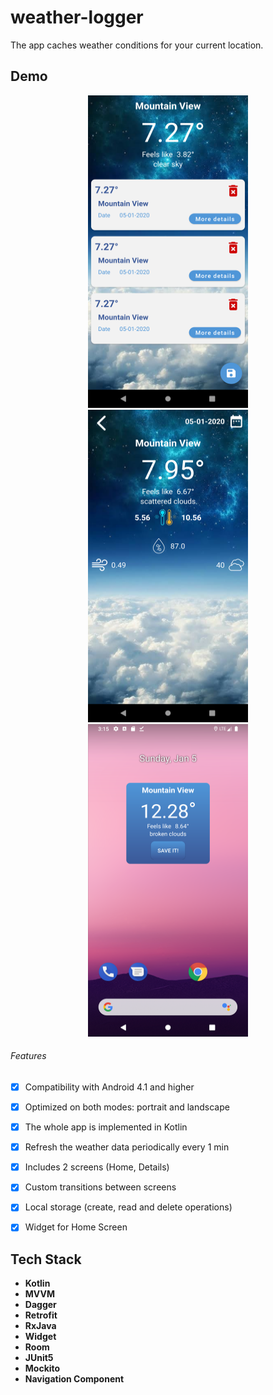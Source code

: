 # weather-logger
The app caches weather conditions for your current location.


## Demo

<p align="center">
  <img src="screenshot1.png" width="256" height="500">
  <img src="screenshot2.png" width="256" height="500">
  <img src="screenshot3.png" width="256" height="500">
</p>

###### Features
- [x] Compatibility with Android 4.1 and higher
- [x] Optimized on both modes: portrait and landscape
- [x] The whole app is implemented in Kotlin
- [x] Refresh the weather data periodically every 1 min
- [x] Includes 2 screens (Home, Details)
- [x] Custom transitions between screens
- [x] Local storage (create, read and delete operations)
- [x] Widget for Home Screen


## Tech Stack
- **Kotlin**
- **MVVM**
- **Dagger**
- **Retrofit**
- **RxJava**
- **Widget**
- **Room**
- **JUnit5**
- **Mockito**
- **Navigation Component**
